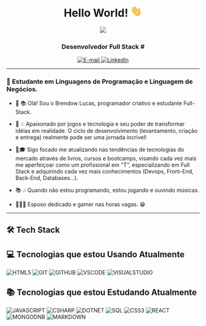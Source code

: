 <h1 align="center">
    Hello World! <img src="https://github.com/TONBLACK42/TONBLACK42/blob/main/img/hi.gif?raw=true" height="30"width="30px" alt="mao_ola">
</h1>

<div align="center">
   <!-- <img height="350em" src="./.github/assets/cover_.png"/> -->
   <img height="380em" src="https://user-images.githubusercontent.com/70382532/138322189-2db8df52-9dcb-40a0-88a8-c365466bd33d.gif"/>
</div>

<h3 align="center">
  Desenvolvedor Full Stack # 
</h3>

<div align="center">
<p>
<a href="mailto:brendow121@hotmail.com">
<img src="https://img.shields.io/badge/-email-020114?style=for-the-badge&amp;logo=microsoft-outlook&amp;logoColor=EBD03E&amp;color:FFF" alt="E-mail">
</a>
<a href="https://www.linkedin.com/in/brendow-lucas-122769208/"><img src="https://img.shields.io/badge/-LinkedIn-020114?style=for-the-badge&amp;logo=linkedin&amp;logoColor=EBD03E&amp;color:FFF" alt="LinkedIn"></a>
</div>

---

### 🎯 Estudante em Linguagens de Programação e Linguagem de Negócios.

- 👋 📚 Olá! Sou o Brendow Lucas, programador criativo e estudante Full-Stack.

- 💾 💡 Apaixonado por jogos e tecnologia e seu poder de transformar idéias em realidade. O ciclo de desenvolvimento (levantamento, criação e entrega) realmente pode ser uma jornada incrível!

- 🎯🎓 Sigo focado me atualizando nas tendências de tecnologias do mercado através de livros, cursos e bootcamps, visando cada vez mais me aperfeiçoar como um profissional em "T", especializando em Full Stack e adquirindo cada vez mais conhecimentos (Devops, Front-End, Back-End, Databases...).

- 📚 🎶 Quando não estou programando, estou jogando e ouvindo músicas.

- 👨‍👧🐶 Esposo dedicado e gamer nas horas vagas. 😁

---

## 🛠️ Tech Stack

## 💻 Tecnologias que estou Usando Atualmente

![HTML5](https://img.shields.io/badge/HTML5-E34F26?style=for-the-badge&logo=html5&logoColor=white)
![GIT](https://img.shields.io/badge/GIT-E44C30?style=for-the-badge&logo=git&logoColor=white)
![GITHUB](https://img.shields.io/badge/GITHUB-000000?style=for-the-badge&logo=github&logoColor=white)
![VSCODE](https://img.shields.io/badge/VS_CODE-007ACC?style=for-the-badge&logo=visual-studio-code&logoColor=white)
![VISUALSTUDIO](https://img.shields.io/badge/VISUAL_STUDIO-7733FF?style=for-the-badge&logo=visual-studio&logoColor=white)

## 📚 Tecnologias que estou Estudando Atualmente

![JAVASCRIPT](https://img.shields.io/badge/JavaScript-F7DF1E?style=for-the-badge&logo=javascript&logoColor=000000)
![CSHARP](https://img.shields.io/badge/C%23-239120?style=for-the-badge&logo=csharp&logoColor=white)
![DOTNET](https://img.shields.io/badge/.NET-00041A?style=for-the-badge&logo=.net&logoColor=white)
![SQL](https://img.shields.io/badge/SQL-07405E?style=for-the-badge&logo=PLSQL&logoColor=white)
![CSS3](https://img.shields.io/badge/CSS3-1572B6?style=for-the-badge&logo=css3&logoColor=white)
![REACT](https://img.shields.io/badge/React-20232A?style=for-the-badge&logo=react&logoColor=61DAFB)
![MONGODNB](https://img.shields.io/badge/MongoDB-4EA94B?style=for-the-badge&logo=mongodb&logoColor=white)
![MARKDOWN](https://img.shields.io/badge/Markdown-000000?style=for-the-badge&logo=markdown&logoColor=white)
